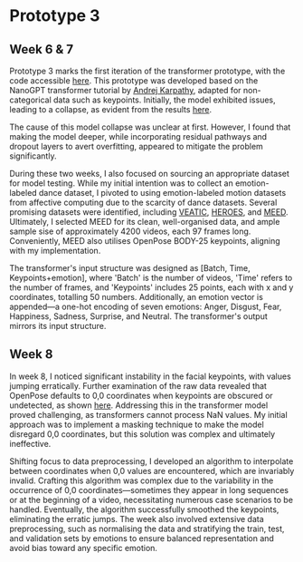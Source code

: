 # Prototype 3

## Week 6 & 7

Prototype 3 marks the first iteration of the transformer prototype, with the code accessible [here](notebooks/prototypes/inter-prototype-3.ipynb). This prototype was developed based on the NanoGPT transformer tutorial by [Andrej Karpathy](https://github.com/karpathy/minGPT), adapted for non-categorical data such as keypoints. Initially, the model exhibited issues, leading to a collapse, as evident from the results [here](https://drive.google.com/file/d/1Ka8TSQoIm8ml5755OfbYYREs0hgKP5ie/view?usp=drive_link).

The cause of this model collapse was unclear at first. However, I found that making the model deeper, while incorporating residual pathways and dropout layers to avert overfitting, appeared to mitigate the problem significantly.

During these two weeks, I also focused on sourcing an appropriate dataset for model testing. While my initial intention was to collect an emotion-labeled dance dataset, I pivoted to using emotion-labeled motion datasets from affective computing due to the scarcity of dance datasets. Several promising datasets were identified, including [VEATIC](http://arxiv.org/abs/2309.06745), [HEROES](https://www.google.com/url?sa=t&rct=j&q=&esrc=s&source=web&cd=&ved=2ahUKEwiKj8OUndOCAxX_VaQEHshqBcwQFnoECBIQAQ&url=https%3A%2F%2Fieeexplore.ieee.org%2Fdocument%2F9922723&usg=AOvVaw33XuAW7Ku0XUE50_Qs6XPx&opi=89978449), and [MEED](https://www.nature.com/articles/s41597-023-02551-y). Ultimately, I selected MEED for its clean, well-organised data, and ample sample sise of approximately 4200 videos, each 97 frames long. Conveniently, MEED also utilises OpenPose BODY-25 keypoints, aligning with my implementation.

The transformer's input structure was designed as [Batch, Time, Keypoints+emotion], where 'Batch' is the number of videos, 'Time' refers to the number of frames, and 'Keypoints' includes 25 points, each with x and y coordinates, totalling 50 numbers. Additionally, an emotion vector is appended—a one-hot encoding of seven emotions: Anger, Disgust, Fear, Happiness, Sadness, Surprise, and Neutral. The transformer's output mirrors its input structure.

## Week 8

In week 8, I noticed significant instability in the facial keypoints, with values jumping erratically. Further examination of the raw data revealed that OpenPose defaults to 0,0 coordinates when keypoints are obscured or undetected, as shown [here](https://drive.google.com/file/d/1-FGQWCDSpwI2sYqSVO7cjgPPxFK3Ms8g/view?usp=drive_link). Addressing this in the transformer model proved challenging, as transformers cannot process NaN values. My initial approach was to implement a masking technique to make the model disregard 0,0 coordinates, but this solution was complex and ultimately ineffective.

Shifting focus to data preprocessing, I developed an algorithm to interpolate between coordinates when 0,0 values are encountered, which are invariably invalid. Crafting this algorithm was complex due to the variability in the occurrence of 0,0 coordinates—sometimes they appear in long sequences or at the beginning of a video, necessitating numerous case scenarios to be handled. Eventually, the algorithm successfully smoothed the keypoints, eliminating the erratic jumps. The week also involved extensive data preprocessing, such as normalising the data and stratifying the train, test, and validation sets by emotions to ensure balanced representation and avoid bias toward any specific emotion.
